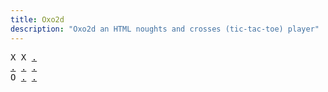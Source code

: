 ```yaml
---
title: Oxo2d 
description: "Oxo2d an HTML noughts and crosses (tic-tac-toe) player"
---
```


<pre class="oxo2d">
X X <a href="../bf/">.</a>
<a href="../an/">.</a> <a href="../az/">.</a> <a href="../b8/">.</a>
O <a href="../bg/">.</a> <a href="../bh/">.</a>
</pre>
